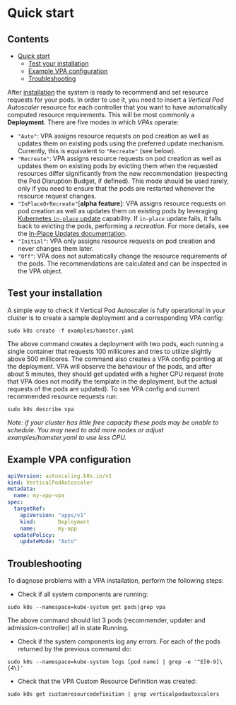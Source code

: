 # Quick start

## Contents

- [Quick start](#quick-start)
  - [Test your installation](#test-your-installation)
  - [Example VPA configuration](#example-vpa-configuration)
  - [Troubleshooting](#troubleshooting)

After [installation](./installation.md) the system is ready to recommend and set
resource requests for your pods.
In order to use it, you need to insert a *Vertical Pod Autoscaler* resource for
each controller that you want to have automatically computed resource requirements.
This will be most commonly a **Deployment**.
There are five modes in which *VPAs* operate:

- `"Auto"`: VPA assigns resource requests on pod creation as well as updates
  them on existing pods using the preferred update mechanism. Currently, this is
  equivalent to `"Recreate"` (see below).
- `"Recreate"`: VPA assigns resource requests on pod creation as well as updates
  them on existing pods by evicting them when the requested resources differ significantly
  from the new recommendation (respecting the Pod Disruption Budget, if defined).
  This mode should be used rarely, only if you need to ensure that the pods are restarted
  whenever the resource request changes.
- `"InPlaceOrRecreate"`[__alpha feature__]: VPA assigns resource requests on pod creation as well as updates
  them on existing pods by leveraging [Kubernetes `in-place` update](https://kubernetes.io/blog/2025/05/16/kubernetes-v1-33-in-place-pod-resize-beta/) capability.
  If `in-place` update fails, it falls back to evicting the pods, performing a _recreation_.
  For more details, see the [In-Place Updates documentation](https://github.com/kubernetes/autoscaler/blob/master/vertical-pod-autoscaler/docs/features.md#in-place-updates-inplaceorrecreate).
- `"Initial"`: VPA only assigns resource requests on pod creation and never changes them
  later.
- `"Off"`: VPA does not automatically change the resource requirements of the pods.
  The recommendations are calculated and can be inspected in the VPA object.

## Test your installation

A simple way to check if Vertical Pod Autoscaler is fully operational in your
cluster is to create a sample deployment and a corresponding VPA config:

```console
sudo k0s create -f examples/hamster.yaml
```

The above command creates a deployment with two pods, each running a single container
that requests 100 millicores and tries to utilize slightly above 500 millicores.
The command also creates a VPA config pointing at the deployment.
VPA will observe the behaviour of the pods, and after about 5 minutes, they should get
updated with a higher CPU request
(note that VPA does not modify the template in the deployment, but the actual requests
of the pods are updated). To see VPA config and current recommended resource requests run:

```console
sudo k0s describe vpa
```

*Note: if your cluster has little free capacity these pods may be unable to schedule.
You may need to add more nodes or adjust examples/hamster.yaml to use less CPU.*

## Example VPA configuration

```yaml
apiVersion: autoscaling.k8s.io/v1
kind: VerticalPodAutoscaler
metadata:
  name: my-app-vpa
spec:
  targetRef:
    apiVersion: "apps/v1"
    kind:       Deployment
    name:       my-app
  updatePolicy:
    updateMode: "Auto"
```

## Troubleshooting

To diagnose problems with a VPA installation, perform the following steps:

- Check if all system components are running:

```console
sudo k0s --namespace=kube-system get pods|grep vpa
```

The above command should list 3 pods (recommender, updater and admission-controller)
all in state Running.

- Check if the system components log any errors.
  For each of the pods returned by the previous command do:

```console
sudo k0s --namespace=kube-system logs [pod name] | grep -e '^E[0-9]\{4\}'
```

- Check that the VPA Custom Resource Definition was created:

```console
sudo k0s get customresourcedefinition | grep verticalpodautoscalers
```
